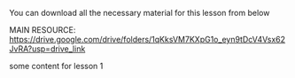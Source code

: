 You can download all the necessary material for this lesson from below

MAIN RESOURCE: https://drive.google.com/drive/folders/1qKksVM7KXpG1o_eyn9tDcV4Vsx62JvRA?usp=drive_link

some content for lesson 1
